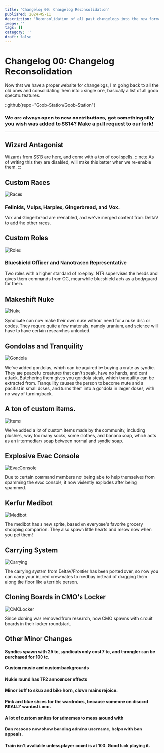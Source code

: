 ```yaml
---
title: 'Changelog 00: Changelog Reconsolidation'
published: 2024-05-11
description: 'Reconsolidation of all past changelogs into the new format'
image: ''
tags: []
category: ''
draft: false 
---
```

# Changelog 00: Changelog Reconsolidation
Now that we have a proper website for changelogs, I'm going back to all the old ones and consolidating them into a single one, basically a list of all goob specific features.

::github{repo="Goob-Station/Goob-Station"}
### We are always open to new contributions, got something silly you wish was added to SS14? Make a pull request to our fork!
---

## Wizard Antagonist
Wizards from SS13 are here, and come with a ton of cool spells. 
:::note
As of writing this they are disabled, will make this better when we re-enable them.
:::
## Custom Races
![Races](./races.PNG)
### Felinids, Vulps, Harpies, Gingerbread, and Vox.
Vox and Gingerbread are reenabled, and we've merged content from DeltaV to add the other races.

## Custom Roles
![Roles](./roles.PNG)
### Blueshield Officer and Nanotrasen Representative
Two roles with a higher standard of roleplay. NTR supervises the heads and gives them commands from CC, meanwhile blueshield acts as a bodyguard for them.

## Makeshift Nuke
![Nuke](./nuke.PNG)

Syndicate can now make their own nuke without need for a nuke disc or codes. They require quite a few materials, namely uranium, and science will have to have certain researches unlocked.

## Gondolas and Tranquility
![Gondola](./gondola.PNG)

We've added gondolas, which can be aquired by buying a crate as syndie. They are peaceful creatures that can't speak, have no hands, and cant attack. Butchering them gives you gondola steak, which tranquility can be extracted from. Tranquility causes the person to become mute and a pacifist in small doses, and turns them into a gondola in larger doses, with no way of turning back.

## A ton of custom items.
![Items](./items.PNG)

We've added a lot of custom items made by the community, including plushies, way too many socks, some clothes, and banana soap, which acts as an intermediary soap between normal and syndie soap.

## Explosive Evac Console
![EvacConsole](./evac.PNG)

Due to certain command members not being able to help themselves from spamming the evac console, it now violently explodes after being spammed.

## Kerfur Medibot
![Medibot](./medibot.PNG)

The medibot has a new sprite, based on everyone's favorite grocery shopping companion. They also spawn little hearts and meow now when you pet them!

## Carrying System
![Carrying](./carry.PNG)

The carrying system from DeltaV/Frontier has been ported over, so now you can carry your injured crewmates to medbay instead of dragging them along the floor like a terrible person.

## Cloning Boards in CMO's Locker
![CMOLocker](./cmo.PNG)

Since cloning was removed from research, now CMO spawns with circuit boards in their locker roundstart.

## Other Minor Changes
#### Syndies spawn with 25 tc, syndicats only cost 7 tc, and throngler can be purchased for 100 tc.
#### Custom music and custom backgrounds
#### Nukie round has TF2 announcer effects
#### Minor buff to skub and bike horn, clown mains rejoice.
#### Pink and blue shoes for the wardrobes, because someone on discord REALLY wanted them.
#### A lot of custom smites for admemes to mess around with
#### Ban reasons now show banning admins username, helps with ban appeals.
#### Train isn't avaliable unless player count is at 100. Good luck playing it.



